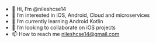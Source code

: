 - 👋 Hi, I’m @nileshcse14
- 👀 I’m interested in iOS, Android, Cloud and microservices
- 🌱 I’m currently learning Android Kotlin
- 💞️ I’m looking to collaborate on iOS projects
- 📫 How to reach me 
nileshcse14@gmail.com

<!---
nileshcse14/nileshcse14 is a ✨ special ✨ repository because its `README.md` (this file) appears on your GitHub profile.
You can click the Preview link to take a look at your changes.
--->
